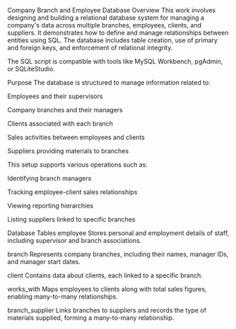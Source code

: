 Company Branch and Employee Database
Overview
This work involves designing and building a relational database system for managing a company's data across multiple branches, employees, clients, and suppliers. It demonstrates how to define and manage relationships between entities using SQL. The database includes table creation, use of primary and foreign keys, and enforcement of relational integrity.

The SQL script is compatible with tools like MySQL Workbench, pgAdmin, or SQLiteStudio.

Purpose
The database is structured to manage information related to:

Employees and their supervisors

Company branches and their managers

Clients associated with each branch

Sales activities between employees and clients

Suppliers providing materials to branches

This setup supports various operations such as:

Identifying branch managers

Tracking employee-client sales relationships

Viewing reporting hierarchies

Listing suppliers linked to specific branches

Database Tables
employee
Stores personal and employment details of staff, including supervisor and branch associations.

branch
Represents company branches, including their names, manager IDs, and manager start dates.

client
Contains data about clients, each linked to a specific branch.

works_with
Maps employees to clients along with total sales figures, enabling many-to-many relationships.

branch_supplier
Links branches to suppliers and records the type of materials supplied, forming a many-to-many relationship.
